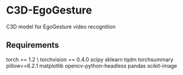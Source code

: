 # C3D-EgoGesture
C3D model for EgoGesture video recognition
## Requirements
torch == 1.2 \\
torchvision == 0.4.0
scipy
sklearn
tqdm
torchsummary
pillow==6.2.1
matplotlib
opencv-python-headless
pandas
scikit-image
